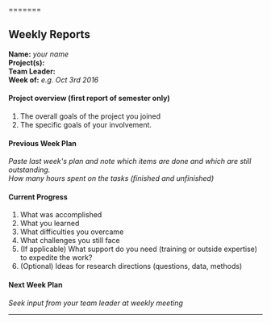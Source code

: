=======
## Weekly Reports

**Name:**  *your name*  
**Project(s):**  
**Team Leader:**  
**Week of:** *e.g. Oct 3rd 2016*

#### Project overview (first report of semester only)    
1. The overall goals of the project you joined
2. The specific goals of your involvement.

#### Previous Week Plan

*Paste last week's plan and note which items are done and which are still outstanding.  
How many hours spent on the tasks (finished and unfinished)*

#### Current Progress

1. What was accomplished
2. What you learned
3. What difficulties you overcame
4. What challenges you still face
5. (If applicable) What support do you need (training or outside expertise) to expedite the work?
6. (Optional) Ideas for research directions (questions, data, methods)


#### Next Week Plan

*Seek input from your team leader at weekly meeting*


----
